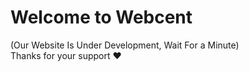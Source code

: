 # Welcome to Webcent
(Our Website Is Under Development, Wait For a Minute)
<br>Thanks for your support ❤️
